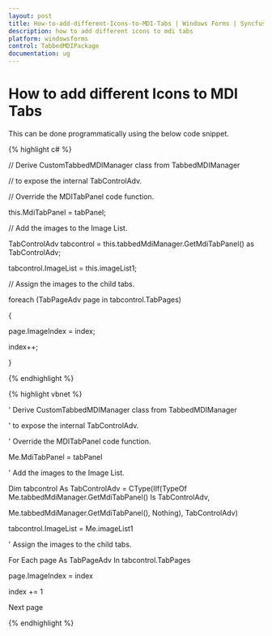 ```yaml
---
layout: post
title: How-to-add-different-Icons-to-MDI-Tabs | Windows Forms | Syncfusion
description: how to add different icons to mdi tabs
platform: windowsforms
control: TabbedMDIPackage
documentation: ug
---
```


# How to add different Icons to MDI Tabs

This can be done programmatically using the below code snippet.

{% highlight c# %}



// Derive CustomTabbedMDIManager class from TabbedMDIManager

// to expose the internal TabControlAdv. 

// Override the MDITabPanel code function.

this.MdiTabPanel = tabPanel;

// Add the images to the Image List.

TabControlAdv tabcontrol = this.tabbedMdiManager.GetMdiTabPanel() as TabControlAdv;

tabcontrol.ImageList = this.imageList1;

// Assign the images to the child tabs.

foreach (TabPageAdv page in tabcontrol.TabPages)

{

page.ImageIndex = index;

index++;

}

{% endhighlight %}

{% highlight vbnet %}



' Derive CustomTabbedMDIManager class from TabbedMDIManager

' to expose the internal TabControlAdv. 

' Override the MDITabPanel code function.

Me.MdiTabPanel = tabPanel

' Add the images to the Image List.

Dim tabcontrol As TabControlAdv = CType(IIf(TypeOf Me.tabbedMdiManager.GetMdiTabPanel() Is TabControlAdv, 

Me.tabbedMdiManager.GetMdiTabPanel(), Nothing), TabControlAdv)

tabcontrol.ImageList = Me.imageList1

' Assign the images to the child tabs.

For Each page As TabPageAdv In tabcontrol.TabPages

page.ImageIndex = index

index += 1

Next page

{% endhighlight %}

